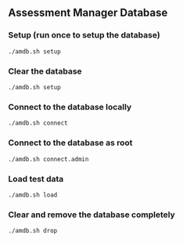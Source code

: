 ## Assessment Manager Database

### Setup (run once to setup the database)
```
./amdb.sh setup
```

### Clear the database
```
./amdb.sh setup
```

### Connect to the database locally
```
./amdb.sh connect
```

### Connect to the database as root
```
./amdb.sh connect.admin
```

### Load test data
```
./amdb.sh load
```

### Clear and remove the database completely
```
./amdb.sh drop
```
